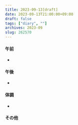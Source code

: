 ```yaml
---
title: 2023-09-13[draft]
date: 2023-09-13T21:00:00+09:00
draft: false
tags: ["diary", ""]
archives: 2023-09
slug: 262570
---
```

#### 午前
- 
#### 午後
- 
#### 体調
- 
#### その他